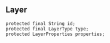 ## Layer

````
protected final String id;
protected final LayerType type;
protected LayerProperties properties;
````
